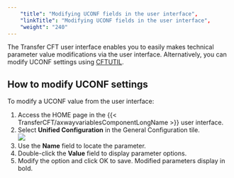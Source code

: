 ```yaml
---
    "title": "Modifying UCONF fields in the user interface",
    "linkTitle": "Modifying UCONF fields in the user interface",
    "weight": "240"
---
```

The Transfer CFT user interface enables you to easily makes
technical parameter value modifications via the user interface. Alternatively, you can modify UCONF settings using [CFTUTIL](../../../c_intro_userinterfaces/about_cftutil).

How to modify UCONF settings
----------------------------

To modify a UCONF value from the user interface:

1. Access the HOME page in the {{< TransferCFT/axwayvariablesComponentLongName  >}} user interface.
1. Select ****Unified Configuration****
    in the General Configuration tile.  
    ![](/Images/TransferCFT/generalconfig.png)
1. Use the **Name** field to locate the parameter.
1. Double-click the ****Value****
    field to display parameter options.
1. Modify the option and click OK to save. Modified parameters display in bold.
